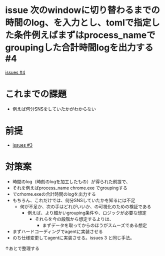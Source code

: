 # issue 次のwindowに切り替わるまでの時間のlog、を入力とし、tomlで指定した条件例えばまずはprocess_nameでgroupingした合計時間logを出力する #4
[issues #4](https://github.com/cat2151/cat-active-window-logger/issues/4)

# これまでの課題
- 例えば何分SNSをしていたかがわからない

# 前提
- [issues #3](https://github.com/cat2151/cat-active-window-logger/issues/3)

# 対策案
- 時間のlog（時刻のlogを加工したもの）が得られた前提で、
- それを例えばprocess_name chrome.exe でgroupingする
- でcrhome.exeの合計時間のlogを出力する
- もちろん、これだけでは、何分SNSしていたかを知るには不足
    - 何が不足か、次の手はどれがいいか、の可視化のための検証である
        - 例えば、より細かいgrouping条件や、ロジックが必要な想定
            - それらを今の段階から想定するよりは、
                - まずデータを取ってからのほうがスムーズである想定
- まずハードコーディングでagentに実装させる
- のち仕様変更してagentに実装させる。issues 3 と同じ手法。

↑あとで整理する
